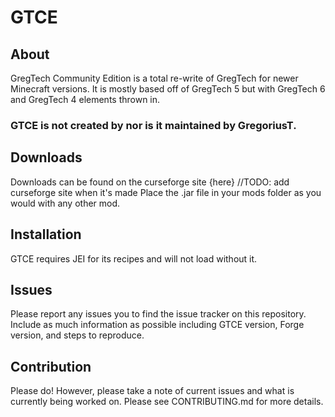 GTCE
===

## About

GregTech Community Edition is a total re-write of GregTech for newer Minecraft versions. It is mostly based off of GregTech 5 but with GregTech 6 and GregTech 4 elements thrown in.

### GTCE is not created by nor is it maintained by GregoriusT.

## Downloads

Downloads can be found on the curseforge site {here} //TODO: add curseforge site when it's made 
Place the .jar file in your mods folder as you would with any other mod.

## Installation

GTCE requires JEI for its recipes and will not load without it.

## Issues

Please report any issues you to find the issue tracker on this repository. Include as much information as possible including GTCE version, Forge version, and steps to reproduce.

## Contribution

Please do! However, please take a note of current issues and what is currently being worked on. Please see CONTRIBUTING.md for more details.

